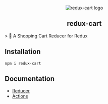 <p align="center">  
  <img 
    src="https://raw.githubusercontent.com/gitpullsh/redux-cart/master/assets/redux-cart-logo.png" 
    alt="redux-cart logo"
  />
  <h2 align="center">redux-cart</h2>
</p>
> 🛒 A Shopping Cart Reducer for Redux

## Installation
`npm i redux-cart`

## Documentation
- [Reducer](https://github.com/gitpullsh/redux-cart/blob/master/docs/Reducer.md)
- [Actions](https://github.com/gitpullsh/redux-cart/blob/master/docs/Actions.md)
